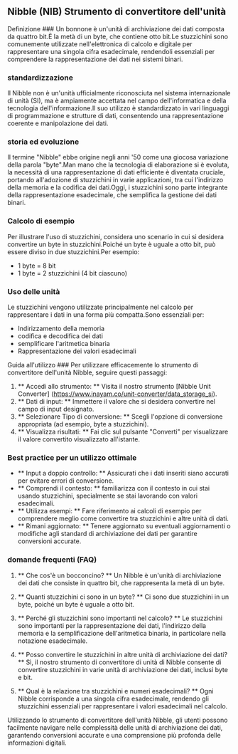 ## Nibble (NIB) Strumento di convertitore dell'unità

Definizione ###
Un bonnone è un'unità di archiviazione dei dati composta da quattro bit.È la metà di un byte, che contiene otto bit.Le stuzzichini sono comunemente utilizzate nell'elettronica di calcolo e digitale per rappresentare una singola cifra esadecimale, rendendoli essenziali per comprendere la rappresentazione dei dati nei sistemi binari.

### standardizzazione
Il Nibble non è un'unità ufficialmente riconosciuta nel sistema internazionale di unità (SI), ma è ampiamente accettata nel campo dell'informatica e della tecnologia dell'informazione.Il suo utilizzo è standardizzato in vari linguaggi di programmazione e strutture di dati, consentendo una rappresentazione coerente e manipolazione dei dati.

### storia ed evoluzione
Il termine "Nibble" ebbe origine negli anni '50 come una giocosa variazione della parola "byte".Man mano che la tecnologia di elaborazione si è evoluta, la necessità di una rappresentazione di dati efficiente è diventata cruciale, portando all'adozione di stuzzichini in varie applicazioni, tra cui l'indirizzo della memoria e la codifica dei dati.Oggi, i stuzzichini sono parte integrante della rappresentazione esadecimale, che semplifica la gestione dei dati binari.

### Calcolo di esempio
Per illustrare l'uso di stuzzichini, considera uno scenario in cui si desidera convertire un byte in stuzzichini.Poiché un byte è uguale a otto bit, può essere diviso in due stuzzichini.Per esempio:
- 1 byte = 8 bit
- 1 byte = 2 stuzzichini (4 bit ciascuno)

### Uso delle unità
Le stuzzichini vengono utilizzate principalmente nel calcolo per rappresentare i dati in una forma più compatta.Sono essenziali per:
- Indirizzamento della memoria
- codifica e decodifica dei dati
- semplificare l'aritmetica binaria
- Rappresentazione dei valori esadecimali

Guida all'utilizzo ###
Per utilizzare efficacemente lo strumento di convertitore dell'unità Nibble, seguire questi passaggi:
1. ** Accedi allo strumento: ** Visita il nostro strumento [Nibble Unit Converter] (https://www.inayam.co/unit-converter/data_storage_si).
2. ** Dati di input: ** Immettere il valore che si desidera convertire nel campo di input designato.
3. ** Selezionare Tipo di conversione: ** Scegli l'opzione di conversione appropriata (ad esempio, byte a stuzzichini).
4. ** Visualizza risultati: ** Fai clic sul pulsante "Converti" per visualizzare il valore convertito visualizzato all'istante.

### Best practice per un utilizzo ottimale
- ** Input a doppio controllo: ** Assicurati che i dati inseriti siano accurati per evitare errori di conversione.
- ** Comprendi il contesto: ** familiarizza con il contesto in cui stai usando stuzzichini, specialmente se stai lavorando con valori esadecimali.
- ** Utilizza esempi: ** Fare riferimento ai calcoli di esempio per comprendere meglio come convertire tra stuzzichini e altre unità di dati.
- ** Rimani aggiornato: ** Tenere aggiornato su eventuali aggiornamenti o modifiche agli standard di archiviazione dei dati per garantire conversioni accurate.

### domande frequenti (FAQ)

1. ** Che cos'è un bocconcino? **
Un Nibble è un'unità di archiviazione dei dati che consiste in quattro bit, che rappresenta la metà di un byte.

2. ** Quanti stuzzichini ci sono in un byte? **
Ci sono due stuzzichini in un byte, poiché un byte è uguale a otto bit.

3. ** Perché gli stuzzichini sono importanti nel calcolo? **
Le stuzzichini sono importanti per la rappresentazione dei dati, l'indirizzo della memoria e la semplificazione dell'aritmetica binaria, in particolare nella notazione esadecimale.

4. ** Posso convertire le stuzzichini in altre unità di archiviazione dei dati? **
Sì, il nostro strumento di convertitore di unità di Nibble consente di convertire stuzzichini in varie unità di archiviazione dei dati, inclusi byte e bit.

5. ** Qual è la relazione tra stuzzichini e numeri esadecimali? **
Ogni Nibble corrisponde a una singola cifra esadecimale, rendendo gli stuzzichini essenziali per rappresentare i valori esadecimali nel calcolo.

Utilizzando lo strumento di convertitore dell'unità Nibble, gli utenti possono facilmente navigare nelle complessità delle unità di archiviazione dei dati, garantendo conversioni accurate e una comprensione più profonda delle informazioni digitali.